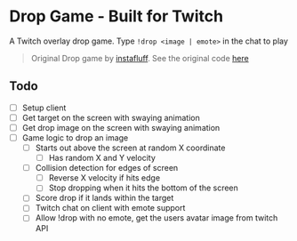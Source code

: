 # Drop Game - Built for Twitch

A Twitch overlay drop game. Type `!drop <image | emote>` in the chat to play

> Original Drop game by [instafluff](https://twitch.tv/instafluff). See the original code [here](https://github.com)

## Todo

- [ ] Setup client
- [ ] Get target on the screen with swaying animation
- [ ] Get drop image on the screen with swaying animation
- [ ] Game logic to drop an image
  - [ ] Starts out above the screen at random X coordinate
    - [ ] Has random X and Y velocity
  - [ ] Collision detection for edges of screen
    - [ ] Reverse X velocity if hits edge
    - [ ] Stop dropping when it hits the bottom of the screen
  - [ ] Score drop if it lands within the target
  - [ ] Twitch chat on client with emote support
  - [ ] Allow !drop with no emote, get the users avatar image from twitch API
